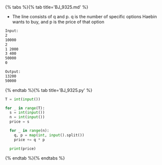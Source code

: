 {% tabs %}{% tab title='BJ_9325.md' %}

* The line consists of q and p. q is the number of specific options Haebin wants to buy, and p is the price of that option

```txt
Input:
2
10000
2
1 2000
3 400
50000
0

Output:
13200
50000
```

{% endtab %}{% tab title='BJ_9325.py' %}

```py
T = int(input())

for _ in range(T):
  s = int(input())
  n = int(input())
  price = s

  for _ in range(n):
    q, p = map(int, input().split())
    price += q * p

  print(price)
```

{% endtab %}{% endtabs %}
